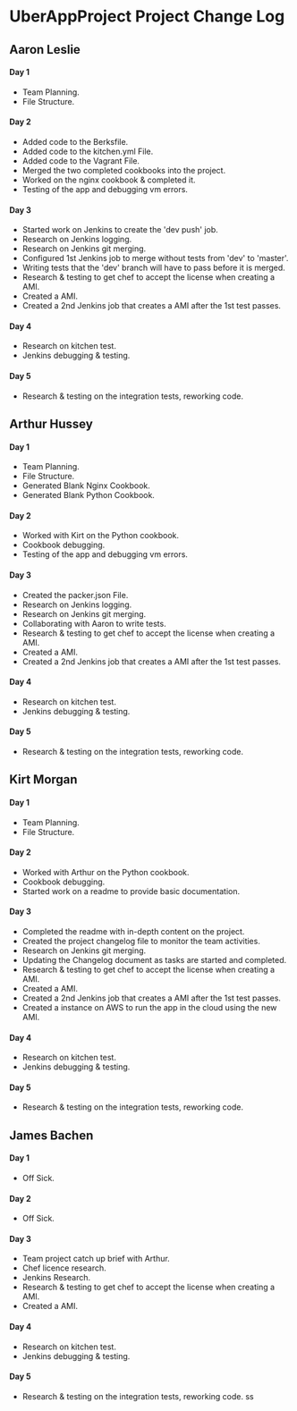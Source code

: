 # UberAppProject Project Change Log

## Aaron Leslie
#### Day 1

- Team Planning.
- File Structure.

#### Day 2
- Added code to the Berksfile.
- Added code to the kitchen.yml File.
- Added code to the Vagrant File.
- Merged the two completed cookbooks into the project.
- Worked on the nginx cookbook & completed it.
- Testing of the app and debugging vm errors.

#### Day 3

- Started work on Jenkins to create the 'dev push' job.
- Research on Jenkins logging.
- Research on Jenkins git merging.
- Configured 1st Jenkins job to merge without tests from 'dev' to 'master'.
- Writing tests that the 'dev' branch will have to pass before it is merged.
- Research & testing to get chef to accept the license when creating a AMI.
- Created a AMI.
- Created a 2nd Jenkins job that creates a AMI  after the 1st test passes.

#### Day 4

- Research on kitchen test.
- Jenkins debugging & testing.

#### Day 5

- Research & testing on the integration tests, reworking code.

## Arthur Hussey
#### Day 1

- Team Planning.
- File Structure.
- Generated Blank Nginx Cookbook.
- Generated Blank Python Cookbook.

#### Day 2

- Worked with Kirt on the Python cookbook.
- Cookbook debugging.
- Testing of the app and debugging vm errors.

#### Day 3

- Created the packer.json File.
- Research on Jenkins logging.
- Research on Jenkins git merging.
- Collaborating with Aaron to write tests.
- Research & testing to get chef to accept the license when creating a AMI.
- Created a AMI.
- Created a 2nd Jenkins job that creates a AMI  after the 1st test passes.

#### Day 4

- Research on kitchen test.
- Jenkins debugging & testing.

#### Day 5

- Research & testing on the integration tests, reworking code.

## Kirt Morgan
#### Day 1

- Team Planning.
- File Structure.

#### Day 2

- Worked with Arthur on the Python cookbook.
- Cookbook debugging.
- Started work on a readme to provide basic documentation.

#### Day 3

- Completed the readme with in-depth content on the project.
- Created the project changelog file to monitor the team activities.
- Research on Jenkins git merging.
- Updating the Changelog document as tasks are started and completed.
- Research & testing to get chef to accept the license when creating a AMI.
- Created a AMI.
- Created a 2nd Jenkins job that creates a AMI  after the 1st test passes.
- Created a instance on AWS to run the app in the cloud using the new AMI.

#### Day 4

- Research on kitchen test.
- Jenkins debugging & testing.

#### Day 5

- Research & testing on the integration tests, reworking code.

## James Bachen
#### Day 1

- Off Sick.

#### Day 2

- Off Sick.

#### Day 3

- Team project catch up brief with Arthur.
- Chef licence research.  
- Jenkins Research.
- Research & testing to get chef to accept the license when creating a AMI.
- Created a AMI.

#### Day 4

- Research on kitchen test.
- Jenkins debugging & testing.

#### Day 5

- Research & testing on the integration tests, reworking code. ss
